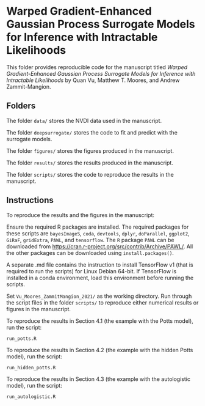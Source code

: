 # Warped Gradient-Enhanced Gaussian Process Surrogate Models for Inference with Intractable Likelihoods

This folder provides reproducible code for the manuscript titled *Warped Gradient-Enhanced Gaussian Process Surrogate Models for Inference with Intractable Likelihoods* by Quan Vu, Matthew T. Moores, and Andrew Zammit-Mangion.

## Folders

The folder `data/` stores the NVDI data used in the manuscript.

The folder `deepsurrogate/` stores the code to fit and predict with the surrogate models.

The folder `figures/` stores the figures produced in the manuscript.

The folder `results/` stores the results produced in the manuscript.

The folder `scripts/` stores the code to reproduce the results in the manuscript.

## Instructions

To reproduce the results and the figures in the manuscript:

Ensure the required R packages are installed. The required packages for these scripts are `bayesImageS`, `coda`, `devtools`, `dplyr`, `doParallel`, `ggplot2`, `GiRaF`, `gridExtra`, `PAWL`, and `tensorflow`. The `R` package `PAWL` can be downloaded from https://cran.r-project.org/src/contrib/Archive/PAWL/. All the other packages can be downloaded using `install.packages()`.

A separate .md file contains the instruction to install TensorFlow v1 (that is required to run the scripts) for Linux Debian 64-bit. If TensorFlow is installed in a conda environment, load this environment before running the scripts.

Set `Vu_Moores_ZammitMangion_2021/` as the working directory. Run through the script files in the folder `scripts/` to reproduce either numerical results or figures in the manuscript.

To reproduce the results in Section 4.1 (the example with the Potts model), run the script:

`run_potts.R`

To reproduce the results in Section 4.2 (the example with the hidden Potts model), run the script:

`run_hidden_potts.R`

To reproduce the results in Section 4.3 (the example with the autologistic model), run the script:

`run_autologistic.R`
